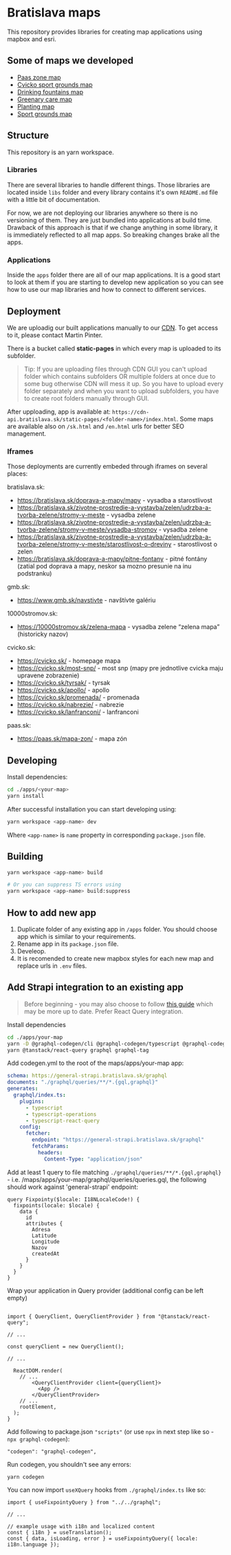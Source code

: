 # Bratislava maps

This repository provides libraries for creating map applications using mapbox and esri.

## Some of maps we developed

- [Paas zone map](https://cdn-api.bratislava.sk/static-pages/paas-map/index.html?lang=sk)
- [Cvicko sport grounds map](https://cdn-api.bratislava.sk/static-pages/cvicko-map/index.html?lang=sk)
- [Drinking fountains map](https://cdn-api.bratislava.sk/static-pages/drinking-fountains-map/index.html?lang=sk)
- [Greenary care map](https://cdn-api.bratislava.sk/static-pages/greenary-care-map/index.html?lang=sk)
- [Planting map](https://cdn-api.bratislava.sk/static-pages/planting-map/index.html?lang=sk)
- [Sport grounds map](https://cdn-api.bratislava.sk/static-pages/sport-grounds-map/index.html?lang=sk)

## Structure

This repository is an yarn workspace.

### Libraries

There are several libraries to handle different things. Those libraries are located inside `libs` folder and every library contains it's own `README.md` file with a little bit of documentation.

For now, we are not deploying our libraries anywhere so there is no versioning of them. They are just bundled into applications at build time. Drawback of this approach is that if we change anything in some library, it is immediately reflected to all map apps. So breaking changes brake all the apps.

### Applications

Inside the `apps` folder there are all of our map applications. It is a good start to look at them if you are starting to develop new application so you can see how to use our map libraries and how to connect to different services.

## Deployment

We are uploadig our built applications manually to our [CDN](https://cdn.bratislava.sk/buckets/static-pages/browse). To get access to it, please contact Martin Pinter.

There is a bucket called **static-pages** in which every map is uploaded to its subfolder.

> Tip: If you are uploading files through CDN GUI you can't upload folder which contains subfolders OR multiple folders at once due to some bug otherwise CDN will mess it up. So you have to upload every folder separately and when you want to upload subfolders, you have to create root folders manually through GUI.

After upploading, app is available at: `https://cdn-api.bratislava.sk/static-pages/<folder-name>/index.html`. Some maps are available also on `/sk.html` and `/en.html` urls for better SEO management.

### Iframes

Those deployments are currently embeded through iframes on several places:

bratislava.sk:

- https://bratislava.sk/doprava-a-mapy/mapy - vysadba a starostlivost
- https://bratislava.sk/zivotne-prostredie-a-vystavba/zelen/udrzba-a-tvorba-zelene/stromy-v-meste - vysadba zelene
- https://bratislava.sk/zivotne-prostredie-a-vystavba/zelen/udrzba-a-tvorba-zelene/stromy-v-meste/vysadba-stromov - vysadba zelene
- https://bratislava.sk/zivotne-prostredie-a-vystavba/zelen/udrzba-a-tvorba-zelene/stromy-v-meste/starostlivost-o-dreviny - starostlivost o zelen
- https://bratislava.sk/doprava-a-mapy/pitne-fontany - pitné fontány (zatial pod doprava a mapy, neskor sa mozno presunie na inu podstranku)

gmb.sk:

- https://www.gmb.sk/navstivte - navštívte galériu

10000stromov.sk:

- https://10000stromov.sk/zelena-mapa - vysadba zelene “zelena mapa” (historicky nazov)

cvicko.sk:

- https://cvicko.sk/ - homepage mapa
- https://cvicko.sk/most-snp/ - most snp (mapy pre jednotlive cvicka maju upravene zobrazenie)
- https://cvicko.sk/tyrsak/ - tyrsak
- https://cvicko.sk/apollo/ - apollo
- https://cvicko.sk/promenada/ - promenada
- https://cvicko.sk/nabrezie/ - nabrezie
- https://cvicko.sk/lanfranconi/ - lanfranconi

paas.sk:

- https://paas.sk/mapa-zon/ - mapa zón

## Developing

Install dependencies:

```bash
cd ./apps/<your-map>
yarn install
```

After successful installation you can start developing using:

```bash
yarn workspace <app-name> dev
```

Where `<app-name>` is `name` property in corresponding `package.json` file.

## Building

```bash
yarn workspace <app-name> build

# Or you can suppress TS errors using
yarn workspace <app-name> build:suppress
```

## How to add new app

1. Duplicate folder of any existing app in `/apps` folder. You should choose app which is similar to your requirements.
2. Rename app in its `package.json` file.
3. Develeop.
4. It is recomended to create new mapbox styles for each new map and replace urls in `.env` files.

## Add Strapi integration to an existing app

> Before beginning - you may also choose to follow [this guide](https://the-guild.dev/graphql/codegen/docs/guides/react-vue) which may be more up to date. Prefer React Query integration.

Install dependencies

```bash
cd ./apps/your-map
yarn -D @graphql-codegen/cli @graphql-codegen/typescript @graphql-codegen/typescript-operations @graphql-codegen/typescript-react-query
yarn @tanstack/react-query graphql graphql-tag
```

Add codegen.yml to the root of the maps/apps/your-map app:

```yml
schema: https://general-strapi.bratislava.sk/graphql
documents: "./graphql/queries/**/*.{gql,graphql}"
generates:
  graphql/index.ts:
    plugins:
      - typescript
      - typescript-operations
      - typescript-react-query
    config:
      fetcher:
        endpoint: "https://general-strapi.bratislava.sk/graphql"
        fetchParams:
          headers:
            Content-Type: "application/json"
```

Add at least 1 query to file matching `./graphql/queries/**/*.{gql,graphql}` - i.e. /maps/apps/your-map/graphql/queries/queries.gql, the following should work against 'general-strapi' endpoint:

```
query Fixpointy($locale: I18NLocaleCode!) {
  fixpoints(locale: $locale) {
    data {
      id
      attributes {
        Adresa
        Latitude
        Longitude
        Nazov
        createdAt
      }
    }
  }
}
```

Wrap your application in Query provider (additional config can be left empty)

```

import { QueryClient, QueryClientProvider } from "@tanstack/react-query";

// ...

const queryClient = new QueryClient();

// ...

  ReactDOM.render(
    // ...
        <QueryClientProvider client={queryClient}>
          <App />
        </QueryClientProvider>
    // ...
    rootElement,
  );
}

```

Add following to package.json `"scripts"` (or use `npx` in next step like so - `npx graphql-codegen`):

```
"codegen": "graphql-codegen",
```

Run codegen, you shouldn't see any errors:

```
yarn codegen
```

You can now import `useXQuery` hooks from `./graphql/index.ts` like so:

```
import { useFixpointyQuery } from "../../graphql";

// ...

// example usage with i18n and localized content
const { i18n } = useTranslation();
const { data, isLoading, error } = useFixpointyQuery({ locale: i18n.language });
```

